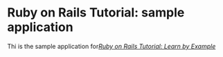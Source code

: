 # Ruby on Rails Tutorial: sample application
Thi is the sample application for[*Ruby on Rails Tutorial: Learn by Example*](http://railstutorial.org)